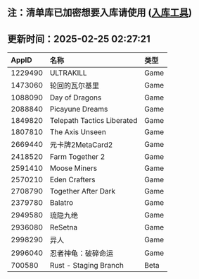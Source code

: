 ## 注：清单库已加密想要入库请使用 ([入库工具](https://github.com/BlankTMing/ManifestAutoUpdate/releases))

## 更新时间：2025-02-25 02:27:21
| AppID | 名称 | 类型  |
| :-------------------- | :----------------------------- | :----------- |
| 1229490 | ULTRAKILL| Game |
| 1473060 | 轮回的瓦尔基里| Game |
| 1088090 | Day of Dragons| Game |
| 2088840 | Picayune Dreams| Game |
| 1849820 | Telepath Tactics Liberated| Game |
| 1807810 | The Axis Unseen| Game |
| 2669440 | 元卡牌2MetaCard2| Game |
| 2418520 | Farm Together 2| Game |
| 2591410 | Moose Miners| Game |
| 2570210 | Eden Crafters| Game |
| 2708790 | Together After Dark| Game |
| 2379780 | Balatro| Game |
| 2949580 | 琉隐九绝| Game |
| 2936080 | ReSetna| Game |
| 2998290 | 异人| Game |
| 2996040 | 忍者神龟：破碎命运| Game |
| 700580 | Rust - Staging Branch| Beta |
